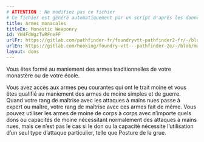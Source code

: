 ```yaml
---
# ATTENTION : Ne modifiez pas ce fichier
# Ce fichier est généré automatiquement par un script d'après les données du module Foundry VTT officiel et de sa traduction
title: Armes monacales
titleEn: Monastic Weaponry
id: YW4FdWgzTwRFneFF
urlFr: https://gitlab.com/pathfinder-fr/foundryvtt-pathfinder2-fr/-/blob/master/data/feats/YW4FdWgzTwRFneFF.htm
urlEn: https://gitlab.com/hooking/foundry-vtt---pathfinder-2e/-/blob/master/packs/data/feats.db/monastic-weaponry.json
layout: dons
---
```

Vous êtes formé au maniement des armes traditionnelles de votre monastère ou de votre école.

Vous avez accès aux armes peu courantes qui ont le trait moine et vous êtes qualifié au maniement des armes de moine simples et de guerre. Quand votre rang de maîtrise avec les attaques à mains nues passe à expert ou maître, votre rang de maîtrise avec ces armes fait de même. Vous pouvez utiliser les armes de moine de corps à corps avec n’importe quels dons ou capacités de moine nécessitant normalement des attaques à mains nues, mais ce n’est pas le cas si le don ou la capacité nécessite l’utilisation d’un seul type d’attaque particulier, telle que Posture de la grue.
